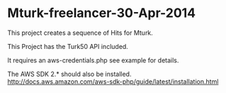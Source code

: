 Mturk-freelancer-30-Apr-2014
============================

This project creates a sequence of Hits for Mturk.

This Project has the Turk50 API included.

It requires an aws-credentials.php see example for details.

The AWS SDK 2.* should also be installed. http://docs.aws.amazon.com/aws-sdk-php/guide/latest/installation.html
